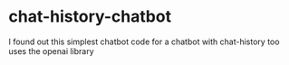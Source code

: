 # chat-history-chatbot
I found out this simplest chatbot code for a chatbot with chat-history too uses the openai library
